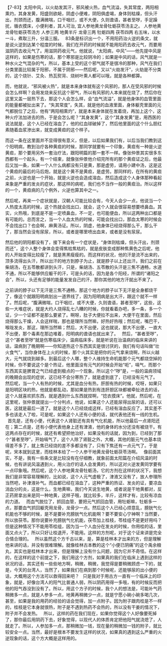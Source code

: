 【7-83】太阳中风，以火劫发其汗，邪风被火热，血气流溢，失其常度，两阳相熏灼，其身发黄，阳盛则欲衄，阴虚小便难，阴阳俱虚竭，身体则枯燥，但头汗出，剂颈而还，腹满微喘，口干咽烂，或不大便，久则谵语，甚者至哕，手足躁扰，循衣摸床，小便利者，其人可治, 宜人参地黄龙骨牡蛎茯苓汤主之。
人参地黄龙骨牡蛎茯苓汤方
人参三两  地黄半斤  龙骨三两  牡蛎四两 茯苓四两
 右五味，以水一斗，煮取三升，分温三服。
 
83条是标识出一个，不用阳药治火逆的条文，就是说火逆到达某个程度的时候，我们在开药的时候就不能用阳药去收元气，而要用滋阴药去收元气了。用滋阴药收元气，他就说，“太阳病，中风”——他先提中风是这样的，如果是伤寒的话，那个寒邪是比较阴冷的；如果是中风的话，风气就是一种水火之气混杂的气，所以，基本上受的这个邪气就不是很冷的那种，风气在我们分类里面比较属于阳邪，不属于阴邪——然后呢，又以“火劫发汗”，火劫是不分类的，这个烧针、艾灸、热瓦熨背、烧树叶熏人都可以哦，就是各种都算。

而，他就说，“邪风被火热”，就是本来身体就有这个风邪的，那人在受风邪的时候会怎么样啊？会用发烧来反抗这个邪气，所以有风邪的人本来就在烧了，然后你在这里又盖一层热下去，那这个人会怎么样，会“血气流溢”，就是他身体的血管里面的能量都被扯出来了。“失其常度”，失其，就是他的血液里面，身体躯壳里面的元气都脱位了之后，他有“两阳相熏灼”，就是本来身体就在发着烧，再加上这个，这种火疗法加进去的热，于是会怎么呢？“其身发黄”，这个“其身发黄”是，用西医的说法就是，这个人已经在溶血了，他的红血球破掉了，然后他里面的这个什么胆红素随着血浆渗出来，就变成黄疸的这个样子。

而这一条在这里面并不显得很有意义，但是，以后如果我们有，以后当我们教到这个阳明病，教到治疗各种黄疸的时候，那同学就要有一个印象，黄疸有一种是火逆黄疸，那个要用另外一套治疗法，跟阳明篇的那一套不一样。像张仲景其实很多东西都有一个起头，有一个结束，就像张仲景他介绍完所有的那个黄疸证之后，他最后又加一条，如果一个人什么病都没有只是黄，那是虚劳，请用小建中汤，这是这个黄疸的最后的马后炮，就是这个黄不是黄疸，是虚劳。那同样的，在所有的黄疸之前，火逆也是一个开始，就是火逆也会造成溶血，然后造成这个人身体那种看起来象是严重的发炎的症状，那这样的病呢，我们也不当作一般的黄疸治。所以这样的一个，黄疸病的几个例外，火逆也算其中之一。

然后呢，再来一个症状就是，汉朝人可能比较会有，今天人会少一点，他说当一个人热度太高的时候，这个热就会找出口，就会，这个人就会很容易想要喷鼻血。其实，火热哦，到底是不是一定喷鼻血，不一定，也可能便血，所以这两种出口都是有可能的。总而言之，当一个人血太热的时候，可能会找出口，那血太寒的时候会不会找出口？也会啊，麻黄汤证。所以，阴虚，他身体已经烧得那么干，那么干了，那当然会没有尿尿，所以，或者是哪里喷出血来，或者是没有尿尿。

然后他的阴阳都没有了，接下来会有一个症状是，“身体则枯燥，但头汗出，剂颈而还”，这个人整个身体会变得焦枯焦枯的，就是皮肤变成那种焦黄色之后呢，他的人开始变得比较瘦了，就是黑黑瘦瘦的。而这样的状况，他的汗是流不出来的，顶多流得出头汗，所以出汗的地方到脖子为止，就是脖子以上还出汗。我们之前在柴胡汤，在五苓散都讲到头汗，只是，柴胡汤、五苓散的头汗是三焦不通畅，水道不通，所以不能够供应躯干的汗，可是头的话，因为是各个阳经，所谓的“诸阳之会”，所以，头还有足够的能量发发自己的汗，那你其他的地方汗就出不来了。

之前讲的脖子以下无汗是三焦不通畅，那这个地方的脖子以下无汗是全身都烧干了，像这个就跟阳明病划出一道界线了，因为阳明病是出大汗，跟这个就不一样了。然后呢，“腹满微喘，口干咽烂，或不大便，久则谵语，甚者至哕”，这些，这些一大堆症状，就是大约人烧得乱七八糟的时候，你就看着办吧，多一条，多一个证，少一个证都不是那么要紧了。啊呀，肚子大便拉不出来，大便干在里面，然后烧得那么干燥，人会这样喘，那也是理所当然嘛，好热好热哦；然后呢，嘴巴干，喉咙发炎，那这，理所当然嘛；然后，大不出便，这也就说，那大不出便，一直大不出便，那个毒素在那边堆着，阳明病的谵语也就出来了。
 
然后，“甚者至哕”，这个“甚者至哕”就是伤寒临床少，温病临床多，就是听说在治温病的临床来讲的话，温病到了晚期啊——你知道热这个东西其实是很讨厌的，我们有句话叫做“壮火食气”，当你身体在上火的时候，那个火其实是把你的元气拿来烧啊，所以火越大，元气就烧到越多。到最后这个人哪，整个人维持生命机能那个元气都烧空掉的时候，你不要说这个是个热证，他里面没有元气的时候会开始“呃”，嗝气，而那个东西其实是脾胃之气已经虚到极点的一个现象。所以这个“哕”是，一般的温病领域的晚期会出现的症状，这已经不会分寒热了，就是虚到底了，已经没有元气了。
 
然后呢，当一个人有热的时候，尤其是血分有热，肝胆有热的时候，哎呀，如果只是阳明区块的热，他就是都乱动，那如果是热到有连肝胆区块都被牵扯进去的话，这个人就喜欢抓东西，就是遇到什么东西就捏啊，“捻衣摸床”。他就，然后呢，在这里呢，张仲景就提出一个分判点，他说，如果这个人还能尿得出尿的话，还可以医，这就是最后一道了。就是这个人已经烧成这样，已经有溶血反应了，其实差不多也该走人了啦，可是呢，如果这个人还有小便的话，就代表他还有一线的生机。
 
首先是，还有小便，代表这个人肾脏还有具有气化机能，所以他最后一点肾阳还在；第二点是，还有小便代表他身上还有津液，他的身体的水分还没有被烧干。有这两点存在的时候，就还有希望把他治好，如果没有的话就，因为到，已经到了那个“甚者至哕”，开始嗝气了，这个人除了肾脏之外，大概，其他的脏元气也基本烧得差不多了，就上焦已经烧的差不多都没有了，只有下焦还有一点元气了。于是呢，宋本就到这里，而桂林本给了一个人参干地黄龙骨牡蛎茯苓汤啊。
 
像前面其实，不是，我有一些条文是比较没有在仔细教，就象前面太阳篇在介绍风温的时候，也有讲说风温遇到火，用火治疗的话人会发黄的，所以这对火逆发黄同学要有一点印象哦。然后呢，这个人参地黄龙骨牡蛎汤，它的方剂在这样的状况下，我想我们是非常容易理解的，比如说，这个人元气虚极了，津液又没有了，放人参理所当然吧，补津液补气。而血都已经在溶血了，这种严重的热证、发炎的证，要凉血消血分的炎，这是什么，生地黄嘛，我们今天说生地黄，或者说是干地黄都对，反正药房拿出来是同一种地黄，这样子哦，就比较多，半斤，这样才有，比较有凉血的力道。
 
而血气脱位了，抓回血管，要把元气抓回血管，用牡蛎嘛，牡蛎多一点，那要血气抓回躯壳用龙骨，龙骨少一点。然后这个人已经心烦意乱，膀胱气化机能也不够的时候，是不是要补充膀胱气化机能啊？要不要安心宁神啊？当然要，所以放茯苓。那你说要补充膀胱气化机能，茯苓加上桂枝，苓桂组不是更好用吗？但是这种情况下不能用苓桂组，因为当一个人血分在发炎的时候，你用桂的话，里面又点火了，所以只好让桂退开，不能用。这样的方剂呢，对于这个证来讲是完全合情合理的。
 
所以虽然这个方千古以来，是，算是桂林本才出来的方，但是理解他来讲的话，并没有很难理解。就像桂林古本教的这个“小便已阴痛”的这个禹余粮丸，其实也是桂林本才出来，但是理解上没有什么问题，因为它并不奇怪。在这样的，在这样的这个前提之下，我们用这个方剂，如果真的我们在临床上遇到这样的状况的话，其实还有一些些地方啊，稍微，稍微，我觉得是要稍微顾虑一下的，就是，今天的台湾人，当然了，如果我们在病到那个时候呢，还能够尿的出小便的话，大概用这个方法可以救得回来吧？
 
只是我对于用古方一直有一个临床上的印象，就是，好像台湾人的阳气比普通人弱，所以阴药用得一多哦，有的时候反而把他的阳气吞没到没有了。所以，用这个方子的时候，我个人的想法是，可能补气药稍微多一点，就是人参多一点，地黄再稍微少一点，就是宁愿小碗小碗多喝几次，甚至，如果是我的用药的经验的话会觉得，加一点附子。因为附子跟肉桂是不一样的，桂枝是它本身就很热，附子是不遇到热药不会热的，所以没有干姜的情况下，附子并不会发热。
 
所以，这样的药在我们现在，如果你觉得这个人好像要死掉了，那你最后用阴药下去，好象觉得，以现代人的体质肯定把他阳气就浇熄了，人就走了。所以，人参加多一点，那稍微加一钱，现在量的稍微加一钱的附子，就比较安全一点。当然，最好是根本不要发生这样的状况，如果真的遇到这么严重的火逆现象的话，这个方大概是这样用的。
